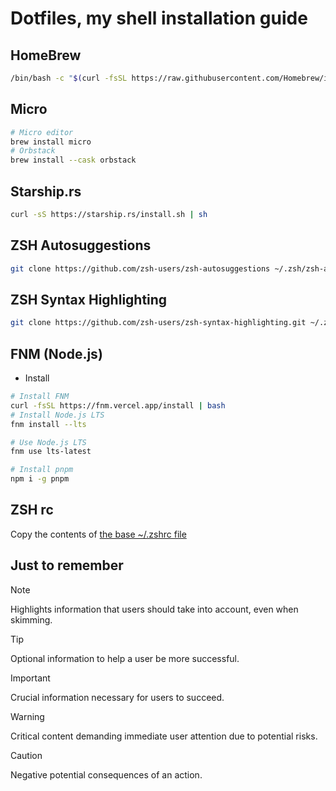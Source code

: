 # Dotfiles, my shell installation guide

## HomeBrew
```zsh
/bin/bash -c "$(curl -fsSL https://raw.githubusercontent.com/Homebrew/install/HEAD/install.sh)"
```

## Micro
```zsh
# Micro editor
brew install micro
# Orbstack
brew install --cask orbstack
```

## Starship.rs
```bash
curl -sS https://starship.rs/install.sh | sh
```

## ZSH Autosuggestions
```bash
git clone https://github.com/zsh-users/zsh-autosuggestions ~/.zsh/zsh-autosuggestions
```

## ZSH Syntax Highlighting
```bash
git clone https://github.com/zsh-users/zsh-syntax-highlighting.git ~/.zsh/zsh-syntax-highlighting
```

## FNM (Node.js)
- Install
```bash
# Install FNM
curl -fsSL https://fnm.vercel.app/install | bash
# Install Node.js LTS
fnm install --lts

# Use Node.js LTS
fnm use lts-latest

# Install pnpm
npm i -g pnpm
```

## ZSH rc
Copy the contents of [the base ~/.zshrc file](./.zshrc)

## Just to remember
> [!NOTE]  
> Highlights information that users should take into account, even when skimming.

> [!TIP]
> Optional information to help a user be more successful.

> [!IMPORTANT]  
> Crucial information necessary for users to succeed.

> [!WARNING]  
> Critical content demanding immediate user attention due to potential risks.

> [!CAUTION]
> Negative potential consequences of an action.

